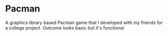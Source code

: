 # Pacman
A graphics library based Pacman game that I developed with my friends for a college project. Outcome looks basic but it's functional
